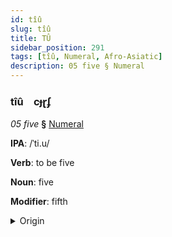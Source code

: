 ```yaml
---
id: tîû
slug: tîû
title: TÛ
sidebar_position: 291
tags: [tîû, Numeral, Afro-Asiatic]
description: 05 five § Numeral
---
```


### tîû&emsp;<span kind="abugida">cɟɽʄ</span>

*05 five* **§** [Numeral](../../tags/Numeral)

**IPA**: /ˈti.u/

**Verb**: to be five

**Noun**: five

**Modifier**: fifth

<details>
    <summary>Origin</summary>
    Coptic ϯⲟⲩ tiou /tʼiːw/<br/>
    <em>Afro-Asiatic Language Family</em>
</details>